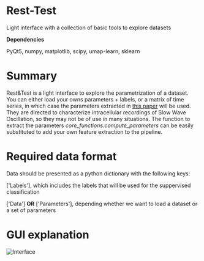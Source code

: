 # Rest-Test
Light interface with a collection of basic tools to explore datasets

**Dependencies**

PyQt5,
numpy,
matplotlib,
scipy,
umap-learn,
sklearn

# Summary 

Rest&Test is a light interface to explore the parametrization of a dataset. You can either load your owns parameters + labels, or a matrix of time series, in which case the parameters extracted in [this paper](https://elifesciences.org/articles/60580) will be used. They are directed to characterize intracellular recordings of Slow Wave Oscillation, so they may not be of use in many situations. The function to extract the parameters *core_functions.compute_parameters* can be easily substituted to add your own feature extraction to the pipeline.

# Required data format

Data should be presented as a python dictionary with the following keys:

['Labels'], which includes the labels that will be used for the suppervised classification

['Data'] **OR** ['Parameters'], depending whether we want to load a dataset or a set of parameters

# GUI explanation

![Interface](https://github.com/Alegre-Cortes/Rest-Test/interface.png)
